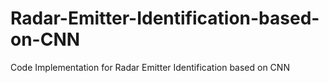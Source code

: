 # Radar-Emitter-Identification-based-on-CNN
Code Implementation for Radar Emitter Identification based on CNN
